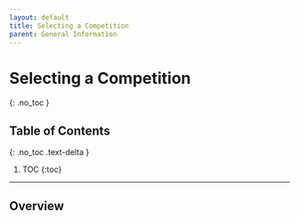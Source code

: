 ```yaml
---
layout: default
title: Selecting a Competition
parent: General Information
---
```


# Selecting a Competition
{: .no_toc }

## Table of Contents
{: .no_toc .text-delta }

1. TOC
{:toc}

---

## Overview
